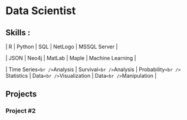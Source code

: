 # Data Scientist

## Skills :

|             R             |         Python         |             SQL             |         NetLogo         |      MSSQL Server      |

|           JSON           |         Neo4j         |            MatLab            |          Maple          |    Machine Learning    |

| Time Series`<br />`Analysis | Survival`<br />`Analysis | Probability`<br />` Statistics | Data`<br />`Visualization | Data`<br />`Manipulation |

## Projects

### Project #2
